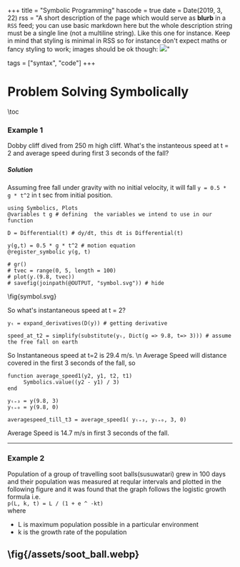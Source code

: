 +++
title = "Symbolic Programming"
hascode = true
date = Date(2019, 3, 22)
rss = "A short description of the page which would serve as **blurb** in a `RSS` feed; you can use basic markdown here but the whole description string must be a single line (not a multiline string). Like this one for instance. Keep in mind that styling is minimal in RSS so for instance don't expect maths or fancy styling to work; images should be ok though: ![](https://upload.wikimedia.org/wikipedia/en/3/32/Rick_and_Morty_opening_credits.jpeg)"

tags = ["syntax", "code"]
+++


# Problem Solving Symbolically

\toc

### Example 1

Dobby cliff dived from 250 m high cliff. What's the instanteous speed at t = 2 and average speed during first 3 seconds of the fall?

##### Solution

Assuming free fall under gravity with no initial velocity, it will fall 
`y = 0.5 * g * t^2`
in t sec from initial position.
```>
using Symbolics, Plots
@variables t g # defining  the variables we intend to use in our function

D = Differential(t) # dy/dt, this dt is Differential(t)

y(g,t) = 0.5 * g * t^2 # motion equation 
@register_symbolic y(g, t) 
```

```julia:gr
# gr()
# tvec = range(0, 5, length = 100)
# plot(y.(9.8, tvec))
# savefig(joinpath(@OUTPUT, "symbol.svg")) # hide
```
\fig{symbol.svg}

 So what's instantaneous speed at t = 2?
```>
yₜ = expand_derivatives(D(y)) # getting derivative

speed_at_t2 = simplify(substitute(yₜ, Dict(g => 9.8, t=> 3))) # assume the free fall on earth
```
So Instantaneous speed at t=2 is 29.4 m/s. \\n Average Speed will distance covered in the first 3 seconds of the fall, so 
```>
function average_speed1(y2, y1, t2, t1)
     Symbolics.value((y2 - y1) / 3)
end

yₜ₌₃ = y(9.8, 3)
yₜ₌₀ = y(9.8, 0)

averagespeed_till_t3 = average_speed1( yₜ₌₃, yₜ₌₀, 3, 0)

```
Average Speed is 14.7 m/s in first 3 seconds of the fall.

--- 
### Example 2

Population of a group of travelling soot balls(susuwatari) grew in 100 days and their population was measured at reqular intervals
and plotted in the following figure and it was found that the graph follows the logistic growth formula i.e. <br>
`p(L, k, t) = L / (1 + e ^ -kt)`  <br>
where 
- L is maximum population possible in a particular environment
- k is the growth rate of the population

\fig{/assets/soot_ball.webp}
---

